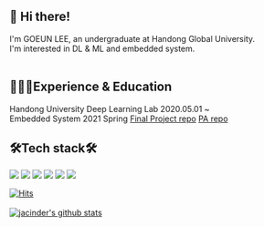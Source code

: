 <!--
**jacinder/jacinder** is a ✨ _special_ ✨ repository because its `README.md` (this file) appears on your GitHub profile.

Here are some ideas to get you started:

- 🔭 I’m currently working on ...
- 🌱 I’m currently learning ...
- 👯 I’m looking to collaborate on ...
- 🤔 I’m looking for help with ...
- 💬 Ask me about ...
- 📫 How to reach me: ...
- 😄 Pronouns: ...
- ⚡ Fun fact: ...
-->

👋 Hi there!
-------------
I'm GOEUN LEE, an undergraduate at Handong Global University.<br>
I'm interested in DL & ML and embedded system.<br><br>

👩🏻‍💻Experience & Education
-------------
Handong University Deep Learning Lab 2020.05.01 ~ <br>
Embedded System 2021 Spring <a href = "https://github.com/jacinder/DesignSimpleRoadwaySystem_NUCLEOF411RE">Final Project repo</a> <a href = "https://github.com/jacinder/embedded_PA">PA repo</a> 


🛠Tech stack🛠
-------------
<!-- <img src="?style=flat-square&logo=&logoColor=white"/></a> -->
<img src="https://img.shields.io/badge/-C-orange?logo=C&logoColor=white"/></a>
<img src="https://img.shields.io/badge/Python-3766AB?logo=Python&logoColor=white"/></a>
<img src="https://img.shields.io/badge/-MySQL-blue?logo=MySQL&logoColor=white"/></a>
<img src="https://img.shields.io/badge/-Java-red?logo=Java&logoColor=white"/></a>
<img src="https://img.shields.io/badge/-PyTorch-yellow?logo=PyTorch&logoColor=white"/></a>
<img src="https://img.shields.io/badge/-sklearn-important?logo=scikit-learn&logoColor=white"/></a>


[![Hits](https://hits.seeyoufarm.com/api/count/incr/badge.svg?url=https%3A%2F%2Fgithub.com%2Fjacinder&count_bg=%23E77FBB&title_bg=%23335784&icon=&icon_color=%23E7E7E7&title=hits&edge_flat=false)](https://hits.seeyoufarm.com)<br>  
[![jacinder's github stats](https://github-readme-stats.vercel.app/api?username=jacinder)](https://github.com/anuraghazra/github-readme-stats)




